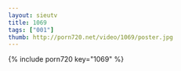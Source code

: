 ```yaml
--- 
layout: sieutv
title: 1069
tags: ["001"]
thumb: http://porn720.net/video/1069/poster.jpg
---
```

{% include porn720 key="1069" %} 

